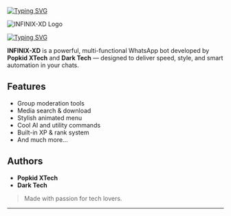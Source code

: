 <a href="https://git.io/typing-svg" target="_blank">
  <img src="https://readme-typing-svg.demolab.com?font=Black+Ops+One&size=70&pause=1000&color=FF0000&center=true&width=900&height=100&lines=INFINIX+-+XD+BOT;POWERED+BY+DARKDEV+TECH;SUPPORTED+BY+POPKIDDEVS" alt="Typing SVG" />
</a>

![INFINIX-XD Logo](https://files.catbox.moe/td1jlg.png)

<a href="https://git.io/typing-svg" target="_blank">
  <img src="https://readme-typing-svg.demolab.com?font=Orbitron&size=70&pause=1000&color=FF0000&center=true&width=900&height=100&lines=RELEASED+ON+18.04.2025" alt="Typing SVG" />
</a>

**INFINIX-XD** is a powerful, multi-functional WhatsApp bot developed by **Popkid XTech** and **Dark Tech** — designed to deliver speed, style, and smart automation in your chats.

## Features

- Group moderation tools  
- Media search & download  
- Stylish animated menu  
- Cool AI and utility commands  
- Built-in XP & rank system  
- And much more...

## Authors

- **Popkid XTech**
- **Dark Tech**

> Made with passion for tech lovers.

---

